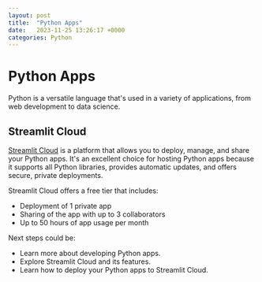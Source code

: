 ```yaml
---
layout: post
title:  "Python Apps"
date:   2023-11-25 13:26:17 +0000
categories: Python
---
```


# Python Apps

Python is a versatile language that's used in a variety of applications, from web development to data science.

## Streamlit Cloud

[Streamlit Cloud](https://streamlit.io/cloud) is a platform that allows you to deploy, manage, and share your Python apps. It's an excellent choice for hosting Python apps because it supports all Python libraries, provides automatic updates, and offers secure, private deployments.

Streamlit Cloud offers a free tier that includes:

- Deployment of 1 private app
- Sharing of the app with up to 3 collaborators
- Up to 50 hours of app usage per month

Next steps could be:

- Learn more about developing Python apps.
- Explore Streamlit Cloud and its features.
- Learn how to deploy your Python apps to Streamlit Cloud.